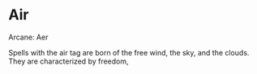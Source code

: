 # Air

Arcane: Aer

Spells with the air tag are born of the free wind, the sky, and the clouds. They are characterized by freedom, 